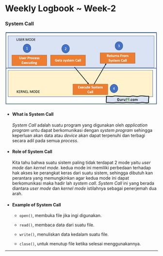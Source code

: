 # **Weekly Logbook ~ Week-2** 

### System Call

![System Call](../image/week-2/SystemCall.png)

- #### What is System Call

  *System Call* adalah suatu program yang digunakan oleh *application program* untu dapat berkomunikasi dengan *system program* sehingga keperluan akan data atau *device* akan dapat terpenuhi dan terbagi secara adil pada semua *process*.

- #### Role of System Call

  Kita tahu bahwa suatu sistem paling tidak terdapat 2 mode yaitu *user mode* dan *kernel mode*. kedua mode ini memiliki perbedaan terhadap hak akses ke perangkat keras dari suatu sistem, sehingga dibutuh kan perantara yang memungkinkan agar kedua mode ini dapat berkomunikasi maka hadir lah *system call*. *System Call* ini yang berada diantara *user mode* dan *kernel mode* istilahnya sebagai penerjemah dua arah.

- #### Example of System Call

  - `open()`, membuka file jika ingi digunakan.

  - `read()`, membaca data dari suatu file.

  - `write()`, menuliskan data kedalam suatu file.

  - `close()`, untuk menutup file ketika selesai menggunakannya.

------

​    



